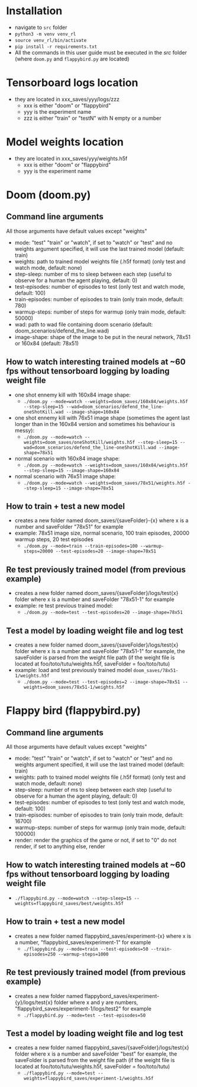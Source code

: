 # Installation

- navigate to `src` folder
- `python3 -m venv venv_rl`
- `source venv_rl/bin/activate`
- `pip install -r requirements.txt`
- All the commands in this user guide must be executed in the $src$ folder (where `doom.py` and `flappybird.py` are located)

# Tensorboard logs location

- they are located in xxx_saves/yyy/logs/zzz
    - xxx is either "doom" or "flappybird"
    - yyy is the experiment name
    - zzz is either "train" or "testN" with N empty or a number

# Model weights location

- they are located in xxx_saves/yyy/weights.h5f
    - xxx is either "doom" or "flappybird"
    - yyy is the experiment name

# Doom (doom.py)

## Command line arguments

All those arguments have default values except "weights"

- mode: "test" "train" or "watch", if set to "watch" or "test" and no weights argument specified, it will use the last trained model (default: train)
- weights: path to trained model weights file (.h5f format) (only test and watch mode, default: none)
- step-sleep: number of ms to sleep between each step (useful to observe for a human the agent playing, default: 0)
- test-episodes: number of episodes to test (only test and watch mode, default: 100)
- train-episodes: number of episodes to train (only train mode, default: 780)
- warmup-steps: number of steps for warmup (only train mode, default: 50000)
- wad: path to wad file containing doom scenario (default: doom_scenarios/defend_the_line.wad)
- image-shape: shape of the image to be put in the neural network, 78x51 or 160x84 (default: 78x51)

## How to watch interesting trained models at ~60 fps without tensorboard logging by loading weight file

- one shot ennemy kill with 160x84 image shape:
    - `./doom.py --mode=watch --weights=doom_saves/160x84/weights.h5f --step-sleep=15 --wad=doom_scenarios/defend_the_line-oneShotKill.wad --image-shape=160x84`
- one shot ennemy kill with 76x51 image shape (sometimes the agent last longer than in the 160x84 version and sometimes his behaviour is messy):
    - `./doom.py --mode=watch --weights=doom_saves/oneShotKill/weights.h5f --step-sleep=15 --wad=doom_scenarios/defend_the_line-oneShotKill.wad --image-shape=78x51`
- normal scenario with 160x84 image shape:
    - `./doom.py --mode=watch --weights=doom_saves/160x84/weights.h5f --step-sleep=15 --image-shape=160x84`
- normal scenario with 76x51 image shape:
    - `./doom.py --mode=watch --weights=doom_saves/78x51/weights.h5f --step-sleep=15 --image-shape=78x51`

## How to train + test a new model

- creates a new folder named doom_saves/{saveFolder}-{x} where x is a number and saveFolder "78x51" for example
- example: 78x51 image size, normal scenario, 100 train episodes, 20000 warmup steps, 20 test episodes
    - `./doom.py --mode=train --train-episodes=100 --warmup-steps=20000 --test-episodes=20 --image-shape=78x51`

## Re test previously trained model (from previous example)

- creates a new folder named doom_saves/{saveFolder}/logs/test{x} folder where x is a number and saveFolder "78x51-1" for example
- example: re test previous trained model:
    - `./doom.py --mode=test --test-episodes=20 --image-shape=78x51`

## Test a model by loading weight file and log test

- creates a new folder named doom_saves/{saveFolder}/logs/test{x} folder where x is a number and saveFolder "78x51-1" for example, the saveFolder is parsed from the weight file path (if the weight file is located at foo/toto/tutu/weights.h5f, saveFolder = foo/toto/tutu)
- example: load and test previously trained model `doom_saves/78x51-1/weights.h5f`
    - `./doom.py --mode=test --test-episodes=2 --image-shape=78x51 --weights=doom_saves/78x51-1/weights.h5f`

# Flappy bird (flappybird.py)

## Command line arguments

All those arguments have default values except "weights"

- mode: "test" "train" or "watch", if set to "watch" or "test" and no weights argument specified, it will use the last trained model (default: train)
- weights: path to trained model weights file (.h5f format) (only test and watch mode, default: none)
- step-sleep: number of ms to sleep between each step (useful to observe for a human the agent playing, default: 0)
- test-episodes: number of episodes to test (only test and watch mode, default: 100)
- train-episodes: number of episodes to train (only train mode, default: 16700)
- warmup-steps: number of steps for warmup (only train mode, default: 100000)
- render: render the graphics of the game or not, if set to "0" do not render, if set to anything else, render

## How to watch interesting trained models at ~60 fps without tensorboard logging by loading weight file

- `./flappybird.py --mode=watch --step-sleep=15 --weights=flappybird_saves/best/weights.h5f`

## How to train + test a new model

- creates a new folder named flappybird_saves/experiment-{x} where x is a number, "flappybird_saves/experiment-1" for example
    - `./flappybird.py --mode=train --test-episodes=50 --train-episodes=250 --warmup-steps=1000`

## Re test previously trained model (from previous example)

- creates a new folder named flappybord_saves/experiment-{y}/logs/test{x} folder where x and y are numbers, "flappybird_saves/experiment-1/logs/test2" for example
    - `./flappybird.py --mode=test --test-episodes=50`

## Test a model by loading weight file and log test

- creates a new folder named flappybird_saves/{saveFolder}/logs/test{x} folder where x is a number and saveFolder "best" for example, the saveFolder is parsed from the weight file path (if the weight file is located at foo/toto/tutu/weights.h5f, saveFolder = foo/toto/tutu)
    - `./flappybird.py --mode=test --weights=flappybird_saves/experiment-1/weights.h5f`
